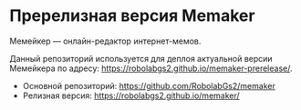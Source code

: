 # Пререлизная версия Memaker

Мемейкер — онлайн-редактор интернет-мемов.

Данный репозиторий используется для деплоя актуальной версии Мемейкера по адресу: https://robolabgs2.github.io/memaker-prerelease/.

- Основной репозиторий: https://github.com/RobolabGs2/memaker
- Релизная версия: https://robolabgs2.github.io/memaker/
